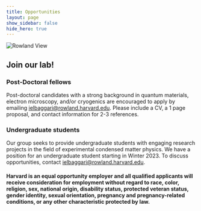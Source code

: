 ```yaml
---
title: Opportunities
layout: page
show_sidebar: false
hide_hero: true
---
```


![Rowland View](../img/Rowland-0921.jpg)

## Join our lab!


### Post-Doctoral fellows
Post-doctoral candidates with a strong background in quantum materials, electron microscopy, and/or cryogenics are encouraged to apply by emailing ielbaggari@rowland.harvard.edu. Please include a CV, a 1 page proposal, and contact information for 2-3 references. 

### Undergraduate students

Our group seeks to provide undergraduate students with engaging research projects in the field of experimental condensed matter physics. We have a position for an undergraduate student starting in Winter 2023. To discuss opportunities, contact ielbaggari@rowland.harvard.edu. 


####  Harvard is an equal opportunity employer and all qualified applicants will receive consideration for employment without regard to race, color, religion, sex, national origin, disability status, protected veteran status, gender identity, sexual orientation, pregnancy and pregnancy-related conditions, or any other characteristic protected by law.


